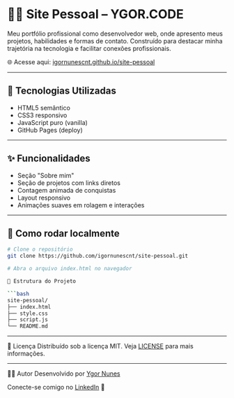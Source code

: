 # 👨‍💻 Site Pessoal – YGOR.CODE

Meu portfólio profissional como desenvolvedor web, onde apresento meus projetos, habilidades e formas de contato. Construído para destacar minha trajetória na tecnologia e facilitar conexões profissionais.

🌐 Acesse aqui: [igornunescnt.github.io/site-pessoal](https://igornunescnt.github.io/)

---

## 🧰 Tecnologias Utilizadas

- HTML5 semântico
- CSS3 responsivo
- JavaScript puro (vanilla)
- GitHub Pages (deploy)

---

## ✨ Funcionalidades

- Seção "Sobre mim"
- Seção de projetos com links diretos
- Contagem animada de conquistas
- Layout responsivo
- Animações suaves em rolagem e interações

---

## 🚀 Como rodar localmente

```bash
# Clone o repositório
git clone https://github.com/igornunescnt/site-pessoal.git

# Abra o arquivo index.html no navegador

📁 Estrutura do Projeto

```bash
site-pessoal/
├── index.html
├── style.css
├── script.js
└── README.md
```

---

📄 Licença
Distribuído sob a licença MIT. Veja [LICENSE](https://github.com/igornunescnt/site-pessoal/blob/main/LICENSE) para mais informações.

---

🙋‍♂️ Autor
Desenvolvido por [Ygor Nunes](https://igornunescnt.github.io/)

Conecte-se comigo no [LinkedIn](https://www.linkedin.com/in/nunesygor96/) 🚀
